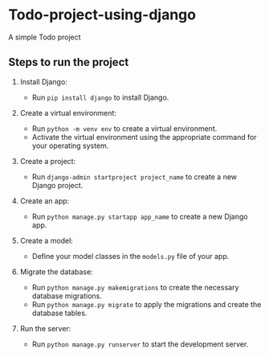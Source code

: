 # Todo-project-using-django
A simple Todo project

## Steps to run the project
1. Install Django: 
    - Run `pip install django` to install Django.

2. Create a virtual environment:
    - Run `python -m venv env` to create a virtual environment.
    - Activate the virtual environment using the appropriate command for your operating system.

3. Create a project:
    - Run `django-admin startproject project_name` to create a new Django project.

4. Create an app:
    - Run `python manage.py startapp app_name` to create a new Django app.

5. Create a model:
    - Define your model classes in the `models.py` file of your app.

6. Migrate the database:
    - Run `python manage.py makemigrations` to create the necessary database migrations.
    - Run `python manage.py migrate` to apply the migrations and create the database tables.

7. Run the server:
    - Run `python manage.py runserver` to start the development server.